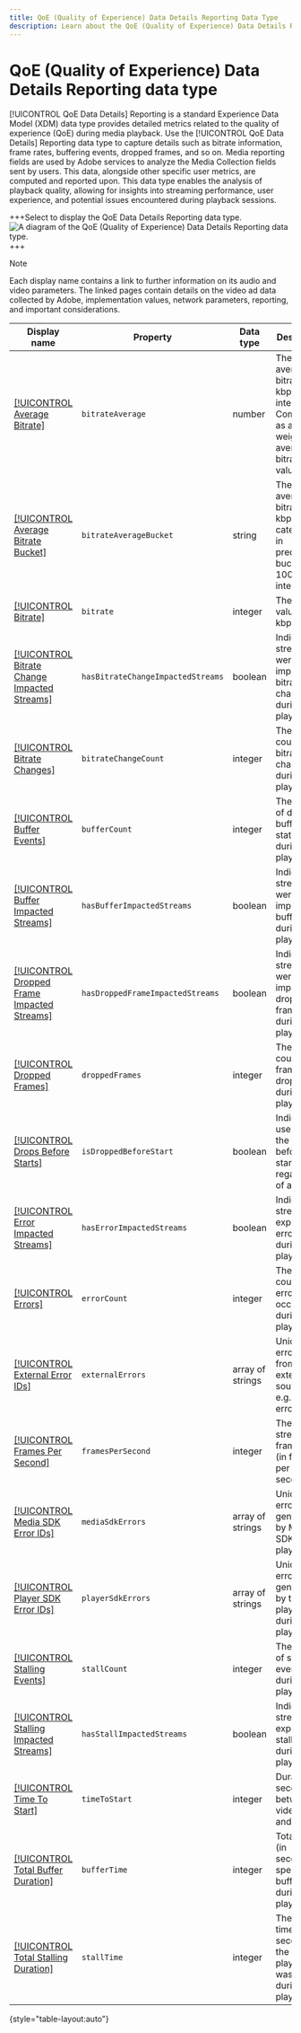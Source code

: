 ```yaml
---
title: QoE (Quality of Experience) Data Details Reporting Data Type
description: Learn about the QoE (Quality of Experience) Data Details Reporting Data Type Experience Data Model (XDM) data type.
---
```

# QoE (Quality of Experience) Data Details Reporting data type

[!UICONTROL QoE Data Details] Reporting is a standard Experience Data Model (XDM) data type provides detailed metrics related to the quality of experience (QoE) during media playback. Use the [!UICONTROL QoE Data Details] Reporting data type to capture details such as bitrate information, frame rates, buffering events, dropped frames, and so on. Media reporting fields are used by Adobe services to analyze the Media Collection fields sent by users. This data, alongside other specific user metrics, are computed and reported upon. This data type enables the analysis of playback quality, allowing for insights into streaming performance, user experience, and potential issues encountered during playback sessions.

+++Select to display the QoE Data Details Reporting data type.
![A diagram of the QoE (Quality of Experience) Data Details Reporting data type.](../images/data-types/qoe-data-details-reporting.png)
+++

>[!NOTE]
>
>Each display name contains a link to further information on its audio and video parameters. The linked pages contain details on the video ad data collected by Adobe, implementation values, network parameters, reporting, and important considerations. 

| Display name                                                                                                                                                                                 | Property                 | Data type | Description                                                                                       |
|----------------------------------------------------------------------------------------------------------------------------------------------------------------------------------------------|--------------------------|-----------|---------------------------------------------------------------------------------------------------|
| [[!UICONTROL Average Bitrate]](https://experienceleague.adobe.com/docs/media-analytics/using/implementation/variables/quality-parameters.html#average-bitrate-1)                             | `bitrateAverage`         | number            |  The average bitrate (in kbps, integer). Computed as a weighted average of bitrate values.       |
| [[!UICONTROL Average Bitrate Bucket]](https://experienceleague.adobe.com/docs/media-analytics/using/implementation/variables/quality-parameters.html#average-bitrate)                        | `bitrateAverageBucket`   | string            |  The average bitrate (in kbps) categorized in predefined buckets at 100kbps intervals.            |
| [[!UICONTROL Bitrate]](https://experienceleague.adobe.com/docs/media-analytics/using/implementation/variables/quality-parameters.html#average-bitrate)                                      | `bitrate`                | integer           |  The bitrate value (in kbps).                                                                      |
| [[!UICONTROL Bitrate Change Impacted Streams]](https://experienceleague.adobe.com/docs/media-analytics/using/implementation/variables/quality-parameters.html#bitrate-change-impacted-streams)|`hasBitrateChangeImpactedStreams`|boolean|  Indicates if streams were impacted by bitrate changes during playback.                             |
| [[!UICONTROL Bitrate Changes]](https://experienceleague.adobe.com/docs/media-analytics/using/implementation/variables/quality-parameters.html#bitrate-changes)                               | `bitrateChangeCount`     | integer           |  The total count of bitrate changes during playback.                                                |
| [[!UICONTROL Buffer Events]](https://experienceleague.adobe.com/docs/media-analytics/using/implementation/variables/quality-parameters.html#buffer-events)                                   | `bufferCount`            | integer           |  The count of different buffer states during playback.                                               |
| [[!UICONTROL Buffer Impacted Streams]](https://experienceleague.adobe.com/docs/media-analytics/using/implementation/variables/quality-parameters.html#buffer-impacted-streams)               | `hasBufferImpactedStreams` | boolean         |  Indicates if streams were impacted by buffering during playback.                                    |
| [[!UICONTROL Dropped Frame Impacted Streams]](https://experienceleague.adobe.com/docs/media-analytics/using/implementation/variables/quality-parameters.html#dropped-frame-impacted-streams) | `hasDroppedFrameImpactedStreams`        |  boolean | Indicates if streams were impacted by dropped frames during playback.                               |
| [[!UICONTROL Dropped Frames]](https://experienceleague.adobe.com/docs/media-analytics/using/implementation/variables/quality-parameters.html#dropped-frames-1)                               | `droppedFrames`          | integer           |  The total count of frames dropped during playback.                                                 |
| [[!UICONTROL Drops Before Starts]](https://experienceleague.adobe.com/docs/media-analytics/using/implementation/variables/quality-parameters.html#drops-before-start)                        | `isDroppedBeforeStart`   | boolean           |  Indicates if users quit the video before its start, regardless of ads.                             |
| [[!UICONTROL Error Impacted Streams]](https://experienceleague.adobe.com/docs/media-analytics/using/implementation/variables/quality-parameters.html#error-impacted-streams)                 | `hasErrorImpactedStreams` | boolean          |  Indicates if streams experienced errors during playback.                                            |
| [[!UICONTROL Errors]](https://experienceleague.adobe.com/docs/media-analytics/using/implementation/variables/quality-parameters.html#errors-%2F-error-events)                                | `errorCount`             | integer           |  The total count of errors that occurred during playback.                                            |
| [[!UICONTROL External Error IDs]](https://experienceleague.adobe.com/docs/media-analytics/using/implementation/variables/quality-parameters.html#external-error-ids)                         | `externalErrors`         | array of strings  |  Unique error IDs from external sources, e.g., CDN errors.                                        |
| [[!UICONTROL Frames Per Second]](https://experienceleague.adobe.com/docs/media-analytics/using/implementation/variables/quality-parameters.html#frames-per-second)                           | `framesPerSecond`        | integer           |  The current stream frame-rate (in frames per second).                                              |
| [[!UICONTROL Media SDK Error IDs]](https://experienceleague.adobe.com/docs/media-analytics/using/implementation/variables/quality-parameters.html#media-sdk-error-ids)                       | `mediaSdkErrors`         | array of strings  |  Unique error IDs generated by Media SDK during playback.                                         |
| [[!UICONTROL Player SDK Error IDs]](https://experienceleague.adobe.com/docs/media-analytics/using/implementation/variables/quality-parameters.html#player-sdk-error-ids)                     | `playerSdkErrors`        | array of strings  |  Unique error IDs generated by the player SDK during playback.                                 |
| [[!UICONTROL Stalling Events]](https://experienceleague.adobe.com/docs/media-analytics/using/implementation/variables/quality-parameters.html#stalling-events)                               | `stallCount`             | integer           |  The count of stalling events during playback.                                                       |
| [[!UICONTROL Stalling Impacted Streams]](https://experienceleague.adobe.com/docs/media-analytics/using/implementation/variables/quality-parameters.html#stalling-impacted-streams)           | `hasStallImpactedStreams`| boolean           |  Indicates if streams experienced stalling during playback.                                           |
| [[!UICONTROL Time To Start]](https://experienceleague.adobe.com/docs/media-analytics/using/implementation/variables/quality-parameters.html#time-to-start-1)                                 | `timeToStart`            | integer           |  Duration (in seconds) between video load and start.                                                |
| [[!UICONTROL Total Buffer Duration]](https://experienceleague.adobe.com/docs/media-analytics/using/implementation/variables/quality-parameters.html#total-buffer-duration-1)                 | `bufferTime`             | integer           |  Total time (in seconds) spent buffering during playback.                                           |
| [[!UICONTROL Total Stalling Duration]](https://experienceleague.adobe.com/docs/media-analytics/using/implementation/variables/quality-parameters.html#total-stalling-duration)               | `stallTime`              | integer           |  The total time (in seconds) the playback was stalled during playback.                               |

{style="table-layout:auto"}
